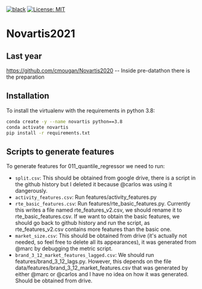 [![black](https://img.shields.io/badge/code%20style-black-000000.svg?style=plastic)](https://github.com/psf/black)
[![License: MIT](https://img.shields.io/badge/License-MIT-blue.svg?color=g&style=plastic)](https://opensource.org/licenses/MIT)
# Novartis2021

## Last year 
https://github.com/cmougan/Novartis2020
-- Inside pre-datathon there is the preparation


## Installation

To install the virtualenv with the requirements in python 3.8:

```bash
conda create -y --name novartis python==3.8
conda activate novartis
pip install -r requirements.txt
```

## Scripts to generate features 

To generate features for 011_quantile_regressor we need to run:
* `split.csv`: This should be obtained from google drive, there is a script in the github history but I deleted it because @carlos was using it dangerously.
* `activity_features.csv`: Run features/activity_features.py
* `rte_basic_features.csv`: Run features/rte_basic_features.py. Currently this writes a file named rte_features_v2.csv, we should rename it to rte_basic_features.csv. If we want to obtain the basic features, we should go back to github history and run the script, as rte_features_v2.csv contains more features than the basic one.
* `market_size.csv`: This should be obtained from drive (it's actually not needed, so feel free to delete all its appearances), it was generated from @marc by debugging the metric script. 
* `brand_3_12_market_features_lagged.csv`: We should run features/brand_3_12_lags.py. However, this depends on the file data/features/brand_3_12_market_features.csv that was generated by either @marc or @carlos and I have no idea on how it was generated. Should be obtained from drive.